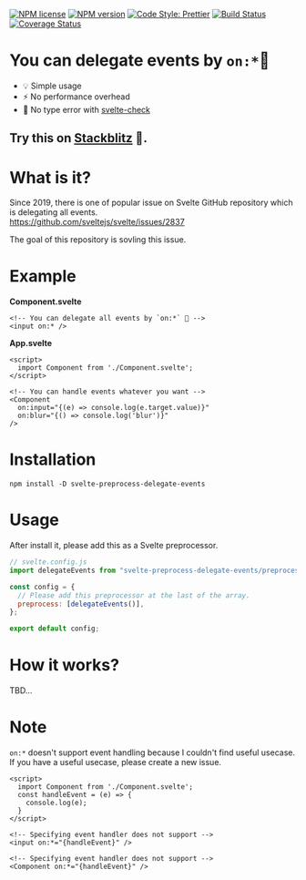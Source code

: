 [![NPM license](https://img.shields.io/npm/l/svelte-preprocess-delegate-events.svg)](https://www.npmjs.com/package/svelte-preprocess-delegate-events)
[![NPM version](https://img.shields.io/npm/v/svelte-preprocess-delegate-events.svg)](https://www.npmjs.com/package/svelte-preprocess-delegate-events)
[![Code Style: Prettier](https://img.shields.io/badge/code_style-prettier-ff69b4.svg)](https://github.com/prettier/prettier)
[![Build Status](https://github.com/baseballyama/svelte-preprocess-delegate-events/workflows/CI/badge.svg?branch=main)](https://github.com/baseballyama/svelte-preprocess-delegate-events/actions?query=workflow:ci)
[![Coverage Status](https://coveralls.io/repos/github/baseballyama/svelte-preprocess-delegate-events/badge.svg?branch=main)](https://coveralls.io/github/baseballyama/svelte-preprocess-delegate-events?branch=main)

# You can delegate events by `on:*`🎉

- 💡 Simple usage
- ⚡️ No performance overhead
- 🔑 No type error with [svelte-check](https://github.com/sveltejs/language-tools/tree/master/packages/svelte-check)

## Try this on [Stackblitz](https://stackblitz.com/edit/sveltejs-kit-template-default-rwmhls?file=src%2Froutes%2F%2Bpage.svelte&terminal=dev) 🚀.

# What is it?

Since 2019, there is one of popular issue on Svelte GitHub repository which is delegating all events.<br>
https://github.com/sveltejs/svelte/issues/2837

The goal of this repository is sovling this issue.

<!-- TODO: UPDATE LINK -->

# Example

**Component.svelte**

```svelte
<!-- You can delegate all events by `on:*` 🎉 -->
<input on:* />
```

**App.svelte**

```svelte
<script>
  import Component from './Component.svelte';
</script>

<!-- You can handle events whatever you want -->
<Component
  on:input="{(e) => console.log(e.target.value)}"
  on:blur="{() => console.log('blur')}"
/>
```

# Installation

```shell
npm install -D svelte-preprocess-delegate-events
```

# Usage

After install it, please add this as a Svelte preprocessor.

```js
// svelte.config.js
import delegateEvents from "svelte-preprocess-delegate-events/preprocess";

const config = {
  // Please add this preprocessor at the last of the array.
  preprocess: [delegateEvents()],
};

export default config;
```

# How it works?

<!-- TODO: TBD -->

TBD...

# Note

`on:*` doesn't support event handling because I couldn't find useful usecase.
If you have a useful usecase, please create a new issue.

```svelte
<script>
  import Component from './Component.svelte';
  const handleEvent = (e) => {
    console.log(e);
  }
</script>

<!-- Specifying event handler does not support -->
<input on:*="{handleEvent}" />

<!-- Specifying event handler does not support -->
<Component on:*="{handleEvent}" />
```
